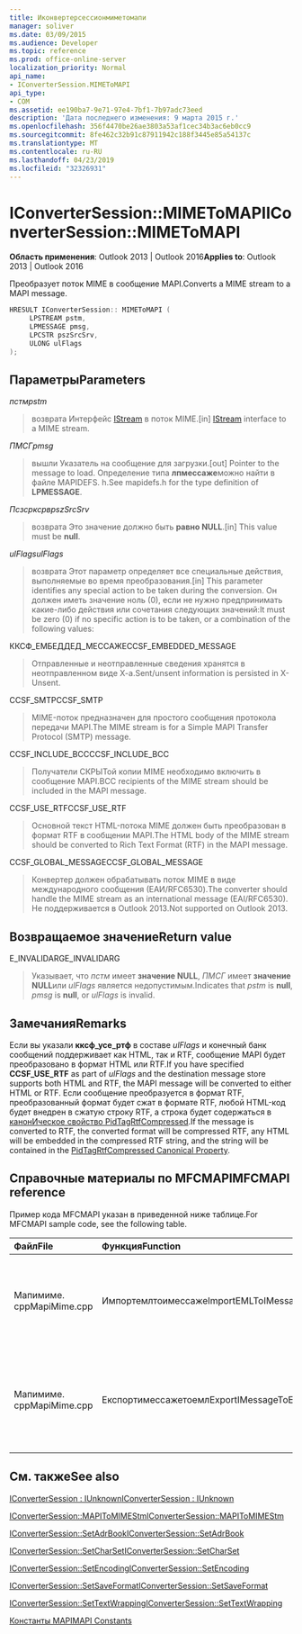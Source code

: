 ```yaml
---
title: Иконвертерсессионмиметомапи
manager: soliver
ms.date: 03/09/2015
ms.audience: Developer
ms.topic: reference
ms.prod: office-online-server
localization_priority: Normal
api_name:
- IConverterSession.MIMEToMAPI
api_type:
- COM
ms.assetid: ee190ba7-9e71-97e4-7bf1-7b97adc73eed
description: 'Дата последнего изменения: 9 марта 2015 г.'
ms.openlocfilehash: 356f4470be26ae3803a53af1cec34b3ac6eb0cc9
ms.sourcegitcommit: 8fe462c32b91c87911942c188f3445e85a54137c
ms.translationtype: MT
ms.contentlocale: ru-RU
ms.lasthandoff: 04/23/2019
ms.locfileid: "32326931"
---
```

# <a name="iconvertersessionmimetomapi"></a><span data-ttu-id="d900d-103">IConverterSession::MIMEToMAPI</span><span class="sxs-lookup"><span data-stu-id="d900d-103">IConverterSession::MIMEToMAPI</span></span>

  
  
<span data-ttu-id="d900d-104">**Область применения**: Outlook 2013 | Outlook 2016</span><span class="sxs-lookup"><span data-stu-id="d900d-104">**Applies to**: Outlook 2013 | Outlook 2016</span></span> 
  
<span data-ttu-id="d900d-105">Преобразует поток MIME в сообщение MAPI.</span><span class="sxs-lookup"><span data-stu-id="d900d-105">Converts a MIME stream to a MAPI message.</span></span>
  
```cpp
HRESULT IConverterSession:: MIMEToMAPI ( 
     LPSTREAM pstm, 
     LPMESSAGE pmsg, 
     LPCSTR pszSrcSrv, 
     ULONG ulFlags 
);
```

## <a name="parameters"></a><span data-ttu-id="d900d-106">Параметры</span><span class="sxs-lookup"><span data-stu-id="d900d-106">Parameters</span></span>

 <span data-ttu-id="d900d-107">_пстм_</span><span class="sxs-lookup"><span data-stu-id="d900d-107">_pstm_</span></span>
  
> <span data-ttu-id="d900d-108">возврата Интерфейс [IStream](https://msdn.microsoft.com/library/aa380034%28VS.85%29.aspx) в поток MIME.</span><span class="sxs-lookup"><span data-stu-id="d900d-108">[in] [IStream](https://msdn.microsoft.com/library/aa380034%28VS.85%29.aspx) interface to a MIME stream.</span></span> 
    
 <span data-ttu-id="d900d-109">_ПМСГ_</span><span class="sxs-lookup"><span data-stu-id="d900d-109">_pmsg_</span></span>
  
> <span data-ttu-id="d900d-110">вышли Указатель на сообщение для загрузки.</span><span class="sxs-lookup"><span data-stu-id="d900d-110">[out] Pointer to the message to load.</span></span> <span data-ttu-id="d900d-111">Определение типа **лпмессаже**можно найти в файле MAPIDEFS. h.</span><span class="sxs-lookup"><span data-stu-id="d900d-111">See mapidefs.h for the type definition of **LPMESSAGE**.</span></span>
    
 <span data-ttu-id="d900d-112">_Псзсрксрв_</span><span class="sxs-lookup"><span data-stu-id="d900d-112">_pszSrcSrv_</span></span>
  
> <span data-ttu-id="d900d-113">возврата Это значение должно быть **равно NULL**.</span><span class="sxs-lookup"><span data-stu-id="d900d-113">[in] This value must be **null**.</span></span>
    
 <span data-ttu-id="d900d-114">_ulFlags_</span><span class="sxs-lookup"><span data-stu-id="d900d-114">_ulFlags_</span></span>
  
> <span data-ttu-id="d900d-115">возврата Этот параметр определяет все специальные действия, выполняемые во время преобразования.</span><span class="sxs-lookup"><span data-stu-id="d900d-115">[in] This parameter identifies any special action to be taken during the conversion.</span></span> <span data-ttu-id="d900d-116">Он должен иметь значение ноль (0), если не нужно предпринимать какие-либо действия или сочетания следующих значений:</span><span class="sxs-lookup"><span data-stu-id="d900d-116">It must be zero (0) if no specific action is to be taken, or a combination of the following values:</span></span>
    
<span data-ttu-id="d900d-117">ККСФ_ЕМБЕДДЕД_МЕССАЖЕ</span><span class="sxs-lookup"><span data-stu-id="d900d-117">CCSF_EMBEDDED_MESSAGE</span></span>
  
> <span data-ttu-id="d900d-118">Отправленные и неотправленные сведения хранятся в неотправленном виде X-a.</span><span class="sxs-lookup"><span data-stu-id="d900d-118">Sent/unsent information is persisted in X-Unsent.</span></span>
    
<span data-ttu-id="d900d-119">CCSF_SMTP</span><span class="sxs-lookup"><span data-stu-id="d900d-119">CCSF_SMTP</span></span>
  
> <span data-ttu-id="d900d-120">MIME-поток предназначен для простого сообщения протокола передачи MAPI.</span><span class="sxs-lookup"><span data-stu-id="d900d-120">The MIME stream is for a Simple MAPI Transfer Protocol (SMTP) message.</span></span>
    
<span data-ttu-id="d900d-121">CCSF_INCLUDE_BCC</span><span class="sxs-lookup"><span data-stu-id="d900d-121">CCSF_INCLUDE_BCC</span></span>
  
> <span data-ttu-id="d900d-122">Получатели СКРЫТой копии MIME необходимо включить в сообщение MAPI.</span><span class="sxs-lookup"><span data-stu-id="d900d-122">BCC recipients of the MIME stream should be included in the MAPI message.</span></span>
    
<span data-ttu-id="d900d-123">CCSF_USE_RTF</span><span class="sxs-lookup"><span data-stu-id="d900d-123">CCSF_USE_RTF</span></span>
  
> <span data-ttu-id="d900d-124">Основной текст HTML-потока MIME должен быть преобразован в формат RTF в сообщении MAPI.</span><span class="sxs-lookup"><span data-stu-id="d900d-124">The HTML body of the MIME stream should be converted to Rich Text Format (RTF) in the MAPI message.</span></span>

<span data-ttu-id="d900d-125">CCSF_GLOBAL_MESSAGE</span><span class="sxs-lookup"><span data-stu-id="d900d-125">CCSF_GLOBAL_MESSAGE</span></span>
> <span data-ttu-id="d900d-126">Конвертер должен обрабатывать поток MIME в виде международного сообщения (ЕАИ/RFC6530).</span><span class="sxs-lookup"><span data-stu-id="d900d-126">The converter should handle the MIME stream as an international message (EAI/RFC6530).</span></span> <span data-ttu-id="d900d-127">Не поддерживается в Outlook 2013.</span><span class="sxs-lookup"><span data-stu-id="d900d-127">Not supported on Outlook 2013.</span></span>
    
## <a name="return-value"></a><span data-ttu-id="d900d-128">Возвращаемое значение</span><span class="sxs-lookup"><span data-stu-id="d900d-128">Return value</span></span>

<span data-ttu-id="d900d-129">E_INVALIDARG</span><span class="sxs-lookup"><span data-stu-id="d900d-129">E_INVALIDARG</span></span>
  
> <span data-ttu-id="d900d-130">Указывает, что _пстм_ имеет **значение NULL**, _ПМСГ_ имеет **значение NULL**или _ulFlags_ является недопустимым.</span><span class="sxs-lookup"><span data-stu-id="d900d-130">Indicates that  _pstm_ is **null**,  _pmsg_ is **null**, or  _ulFlags_ is invalid.</span></span> 
    
## <a name="remarks"></a><span data-ttu-id="d900d-131">Замечания</span><span class="sxs-lookup"><span data-stu-id="d900d-131">Remarks</span></span>

<span data-ttu-id="d900d-132">Если вы указали **кксф_усе_ртф** в составе _ulFlags_ и конечный банк сообщений поддерживает как HTML, так и RTF, сообщение MAPI будет преобразовано в формат HTML или RTF.</span><span class="sxs-lookup"><span data-stu-id="d900d-132">If you have specified **CCSF_USE_RTF** as part of  _ulFlags_ and the destination message store supports both HTML and RTF, the MAPI message will be converted to either HTML or RTF.</span></span> <span data-ttu-id="d900d-133">Если сообщение преобразуется в формат RTF, преобразованный формат будет сжат в формате RTF, любой HTML-код будет внедрен в сжатую строку RTF, а строка будет содержаться в [канонИческое свойство PidTagRtfCompressed](pidtagrtfcompressed-canonical-property.md).</span><span class="sxs-lookup"><span data-stu-id="d900d-133">If the message is converted to RTF, the converted format will be compressed RTF, any HTML will be embedded in the compressed RTF string, and the string will be contained in the [PidTagRtfCompressed Canonical Property](pidtagrtfcompressed-canonical-property.md).</span></span>
  
## <a name="mfcmapi-reference"></a><span data-ttu-id="d900d-134">Справочные материалы по MFCMAPI</span><span class="sxs-lookup"><span data-stu-id="d900d-134">MFCMAPI reference</span></span>

<span data-ttu-id="d900d-135">Пример кода MFCMAPI указан в приведенной ниже таблице.</span><span class="sxs-lookup"><span data-stu-id="d900d-135">For MFCMAPI sample code, see the following table.</span></span>
  
|<span data-ttu-id="d900d-136">**Файл**</span><span class="sxs-lookup"><span data-stu-id="d900d-136">**File**</span></span>|<span data-ttu-id="d900d-137">**Функция**</span><span class="sxs-lookup"><span data-stu-id="d900d-137">**Function**</span></span>|<span data-ttu-id="d900d-138">**Примечание**</span><span class="sxs-lookup"><span data-stu-id="d900d-138">**Comment**</span></span>|
|:-----|:-----|:-----|
|<span data-ttu-id="d900d-139">Мапимиме. cpp</span><span class="sxs-lookup"><span data-stu-id="d900d-139">MapiMime.cpp</span></span>  <br/> |<span data-ttu-id="d900d-140">Импортемлтоимессаже</span><span class="sxs-lookup"><span data-stu-id="d900d-140">ImportEMLToIMessage</span></span>  <br/> |<span data-ttu-id="d900d-141">MFCMAPI использует Миметомапи для преобразования EML файла в сообщение MAPI.</span><span class="sxs-lookup"><span data-stu-id="d900d-141">MFCMAPI uses MimeToMAPI to convert an EML file to a MAPI message.</span></span>  <br/> |
|<span data-ttu-id="d900d-142">Мапимиме. cpp</span><span class="sxs-lookup"><span data-stu-id="d900d-142">MapiMime.cpp</span></span>  <br/> |<span data-ttu-id="d900d-143">Експортимессажетоемл</span><span class="sxs-lookup"><span data-stu-id="d900d-143">ExportIMessageToEML</span></span>  <br/> |<span data-ttu-id="d900d-144">MFCMAPI использует Мапитомиместм для преобразования сообщения MAPI в файл EML.</span><span class="sxs-lookup"><span data-stu-id="d900d-144">MFCMAPI uses MAPIToMIMEStm to convert a MAPI message to an EML file.</span></span>  <br/> |
   
## <a name="see-also"></a><span data-ttu-id="d900d-145">См. также</span><span class="sxs-lookup"><span data-stu-id="d900d-145">See also</span></span>



[<span data-ttu-id="d900d-146">IConverterSession : IUnknown</span><span class="sxs-lookup"><span data-stu-id="d900d-146">IConverterSession : IUnknown</span></span>](iconvertersessioniunknown.md)
  
[<span data-ttu-id="d900d-147">IConverterSession::MAPIToMIMEStm</span><span class="sxs-lookup"><span data-stu-id="d900d-147">IConverterSession::MAPIToMIMEStm</span></span>](iconvertersession-mapitomimestm.md)
  
[<span data-ttu-id="d900d-148">IConverterSession::SetAdrBook</span><span class="sxs-lookup"><span data-stu-id="d900d-148">IConverterSession::SetAdrBook</span></span>](iconvertersession-setadrbook.md)
  
[<span data-ttu-id="d900d-149">IConverterSession::SetCharSet</span><span class="sxs-lookup"><span data-stu-id="d900d-149">IConverterSession::SetCharSet</span></span>](iconvertersession-setcharset.md)
  
[<span data-ttu-id="d900d-150">IConverterSession::SetEncoding</span><span class="sxs-lookup"><span data-stu-id="d900d-150">IConverterSession::SetEncoding</span></span>](iconvertersession-setencoding.md)
  
[<span data-ttu-id="d900d-151">IConverterSession::SetSaveFormat</span><span class="sxs-lookup"><span data-stu-id="d900d-151">IConverterSession::SetSaveFormat</span></span>](iconvertersession-setsaveformat.md)
  
[<span data-ttu-id="d900d-152">IConverterSession::SetTextWrapping</span><span class="sxs-lookup"><span data-stu-id="d900d-152">IConverterSession::SetTextWrapping</span></span>](iconvertersession-settextwrapping.md)


[<span data-ttu-id="d900d-153">Константы MAPI</span><span class="sxs-lookup"><span data-stu-id="d900d-153">MAPI Constants</span></span>](mapi-constants.md)

